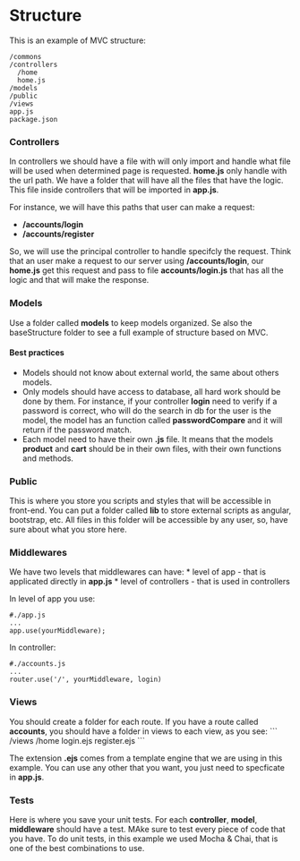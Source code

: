 # Structure
This is an example of MVC structure:
```
/commons
/controllers
  /home
  home.js
/models
/public
/views
app.js
package.json
```

<h3> Controllers </h3>
In controllers we should have a file with will only import and handle what
file will be used when determined page is requested.
<b>home.js</b> only handle with the url path. We have a folder that will have
all the files that have the logic. This file inside controllers that will be
imported in <b>app.js</b>.

For instance, we will have this paths that user can make a request:
* <b>/accounts/login</b>
* <b>/accounts/register</b>

So, we will use the principal controller to handle specifcly the request. Think
that an user make a request to our server using <b>/accounts/login</b>, our
<b>home.js</b> get this request and pass to file <b>accounts/login.js</b> that
has all the logic and that will make the response.

<h3> Models </h3>
Use a folder called <b>models</b> to keep models organized. Se also the
baseStructure folder to see a full example of structure based on MVC.

<h4> Best practices </h4>

* Models should not know about external world, the same about others models.
* Only models should have access to database, all hard work should be done by
them. For instance, if your controller <b>login</b> need to verify if a password
is correct, who will do the search in db for the user is the model, the model
has an function called <b>passwordCompare</b> and it will return if the password
match.
* Each model need to have their own <b>.js</b> file. It means that the models
<b>product</b> and <b>cart</b> should be in their own files, with their own
functions and methods.

<h3> Public </h3>
This is where you store you scripts and styles that will be accessible in
front-end. You can put a folder called <b>lib</b> to store external scripts as
angular, bootstrap, etc. All files in this folder will be accessible by any
user, so, have sure about what you store here.

<h3> Middlewares </h3>
We have two levels that middlewares can have:
* level of app - that is applicated directly in <b>app.js</b>
* level of controllers - that is used in controllers

In level of app you use:
```
#./app.js
...
app.use(yourMiddleware);
```
In controller:
```
#./accounts.js
...
router.use('/', yourMiddleware, login)
```

<h3> Views </h3>
You should create a folder for each route. If you have a route called
<b>accounts</b>, you should have a folder in views to each view, as you see:
```
/views
  /home
    login.ejs
    register.ejs
```

The extension <b>.ejs</b> comes from a template engine that we are using in this
example. You can use any other that you want, you just need to specficate in
<b>app.js</b>.

<h3> Tests </h3>
Here is where you save your unit tests. For each <b>controller</b>,
<b>model</b>, <b>middleware</b> should have a test. MAke sure to test every
piece of code that you have. To do unit tests, in this example we used
Mocha & Chai, that is one of the best combinations to use.
